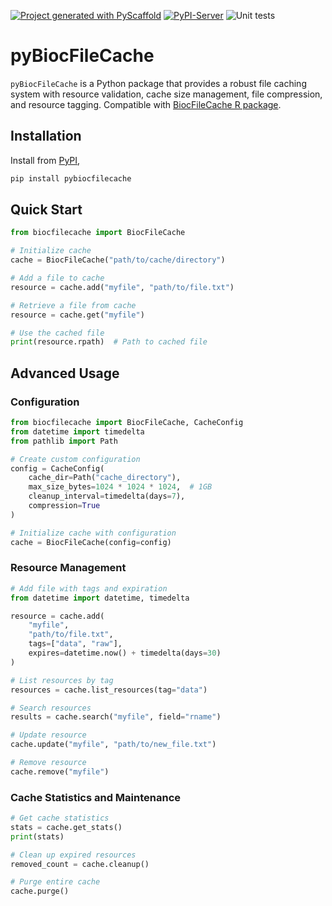 [![Project generated with PyScaffold](https://img.shields.io/badge/-PyScaffold-005CA0?logo=pyscaffold)](https://pyscaffold.org/)
[![PyPI-Server](https://img.shields.io/pypi/v/pyBiocFileCache.svg)](https://pypi.org/project/pyBiocFileCache/)
![Unit tests](https://github.com/BiocPy/pyBiocFileCache/actions/workflows/pypi-test.yml/badge.svg)

# pyBiocFileCache

`pyBiocFileCache` is a Python package that provides a robust file caching system with resource validation, cache size management, file compression, and resource tagging. Compatible with [BiocFileCache R package](https://github.com/Bioconductor/BiocFileCache).

## Installation

Install from [PyPI](https://pypi.org/project/pyBiocFileCache/),

```bash
pip install pybiocfilecache
```

## Quick Start

```python
from biocfilecache import BiocFileCache

# Initialize cache
cache = BiocFileCache("path/to/cache/directory")

# Add a file to cache
resource = cache.add("myfile", "path/to/file.txt")

# Retrieve a file from cache
resource = cache.get("myfile")

# Use the cached file
print(resource.rpath)  # Path to cached file
```

## Advanced Usage

### Configuration

```python
from biocfilecache import BiocFileCache, CacheConfig
from datetime import timedelta
from pathlib import Path

# Create custom configuration
config = CacheConfig(
    cache_dir=Path("cache_directory"),
    max_size_bytes=1024 * 1024 * 1024,  # 1GB
    cleanup_interval=timedelta(days=7),
    compression=True
)

# Initialize cache with configuration
cache = BiocFileCache(config=config)
```

### Resource Management

```python
# Add file with tags and expiration
from datetime import datetime, timedelta

resource = cache.add(
    "myfile",
    "path/to/file.txt",
    tags=["data", "raw"],
    expires=datetime.now() + timedelta(days=30)
)

# List resources by tag
resources = cache.list_resources(tag="data")

# Search resources
results = cache.search("myfile", field="rname")

# Update resource
cache.update("myfile", "path/to/new_file.txt")

# Remove resource
cache.remove("myfile")
```

### Cache Statistics and Maintenance

```python
# Get cache statistics
stats = cache.get_stats()
print(stats)

# Clean up expired resources
removed_count = cache.cleanup()

# Purge entire cache
cache.purge()
```
